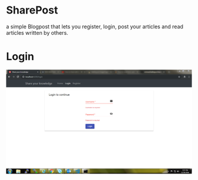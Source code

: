 # SharePost

a simple Blogpost that lets you register, login, post your articles and read articles written by others.


# Login

![alt text](https://github.com/srinivasDadhapur/sharepost-mat/blob/master/login.PNG)
